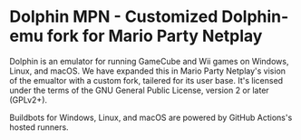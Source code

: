 # Dolphin MPN - Customized Dolphin-emu fork for Mario Party Netplay

Dolphin is an emulator for running GameCube and Wii games on Windows,
Linux, and macOS. We have expanded this in Mario
Party Netplay's vision of the emualtor with a custom fork, tailered for
its user base. It's licensed under the terms of the GNU General Public License, 
version 2 or later (GPLv2+).

Buildbots for Windows, Linux, and macOS are powered by GitHub Actions's hosted runners.
